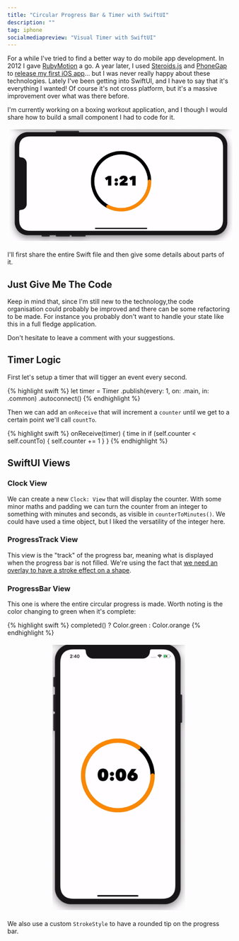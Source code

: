 ```yaml
---
title: "Circular Progress Bar & Timer with SwiftUI"
description: ""
tag: iphone
socialmediapreview: "Visual Timer with SwiftUI"
---
```


For a while I've tried to find a better way to do mobile app development. In 2012 I gave [RubyMotion][1] a go. A year later, I used [Steroids.js][2] and [PhoneGap][3] to [release my first iOS app][4]... but I was never really happy about these technologies. Lately I've been getting into SwiftUI, and I have to say that it's everything I wanted! Of course it's not cross platform, but it's a massive improvement over what was there before.

I'm currently working on a boxing workout application, and I though I would share how to build a small component I had to code for it.

<div class="image-wrapper" style="text-align: center"><img src="/assets/blog/first_seconds_h.gif" alt="Circular progressbar with SwiftUI" style="padding: 5px; width: 600px;"/></div>

I'll first share the entire Swift file and then give some details about parts of it. 

## Just Give Me The Code

Keep in mind that, since I'm still new to the technology,the code organisation could probably be improved and there can be some refactoring to be made. For instance you probably don't want to handle your state like this in a full fledge application.

Don't hesitate to leave a comment with your suggestions.

<script src="https://gist.github.com/marcgg/3a86f635586a1eaf5fc2edccebd3758b.js"></script>

## Timer Logic

First let's setup a timer that will tigger an event every second.

{% highlight swift %}
let timer = Timer
  .publish(every: 1, on: .main, in: .common)
  .autoconnect()
{% endhighlight %}

Then we can add an `onReceive` that will increment a `counter` until we get to a certain point we'll call `countTo`.

{% highlight swift %}
	onReceive(timer) { time in
	 if (self.counter < self.countTo) { self.counter += 1 }
	}
{% endhighlight %}

## SwiftUI Views

### Clock View

We can create a new `Clock: View` that will display the counter. With some minor maths and padding we can turn the counter from an integer to something with minutes and seconds, as visible in `counterToMinutes()`. We could have used a time object, but I liked the versatility of the integer here.

### ProgressTrack View

This view is the "track" of the progress bar, meaning what is displayed when the progress bar is not filled. We're using the fact that [we need an overlay to have a stroke effect on a shape][5].

### ProgressBar View

This one is where the entire circular progress is made. Worth noting is the color changing to green when it's complete:

{% highlight swift %}
completed() ? Color.green : Color.orange
{% endhighlight %}

<div class="image-wrapper" style="text-align: center"><img src="/assets/blog/final_seconds.gif" alt="Circular progressbar with SwiftUI" style="padding: 5px; width: 300px;"/></div>

We also use a custom `StrokeStyle` to have a rounded tip on the progress bar.



[1]:	/blog/2012/10/22/custom-slider-ios-rubymotion/
[2]:	/blog/2013/08/29/appgyver-steroids-iphone-hybrid-javascript/
[3]:	/blog/2014/04/09/phonegap-steroids-hybrid-native-app-tips/
[4]:	/blog/2014/05/06/quantified-self-iphone-app-track-mood-day/
[5]:	https://stackoverflow.com/a/56787080/90691